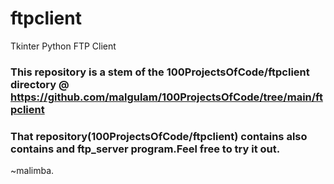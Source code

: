 # ftpclient
Tkinter Python FTP Client

### This repository is a stem of the 100ProjectsOfCode/ftpclient directory @ https://github.com/malgulam/100ProjectsOfCode/tree/main/ftpclient

### That repository(100ProjectsOfCode/ftpclient) contains  also contains and ftp_server program.Feel free to try it out.

~malimba.

